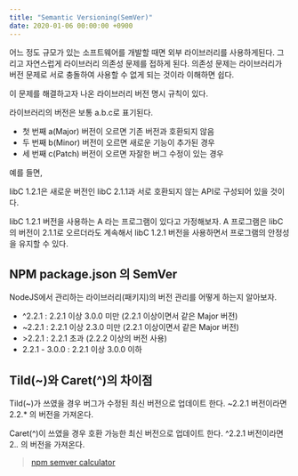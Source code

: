 ```yaml
---
title: "Semantic Versioning(SemVer)"
date: 2020-01-06 00:00:00 +0900
---
```

어느 정도 규모가 있는 소프트웨어를 개발할 때면 외부 라이브러리를 사용하게된다. 그리고 자연스럽게 라이브러리 의존성 문제를 접하게 된다. 의존성 문제는 라이브러리가 버전 문제로 서로 충돌하여 사용할 수 없게 되는 것이라 이해하면 쉽다.

이 문제를 해결하고자 나온 라이브러리 버전 명시 규칙이 있다.

라이브러리의 버전은 보통 a.b.c로 표기된다.

* 첫 번째 a(Major) 버전이 오르면 기존 버전과 호환되지 않음
* 두 번째 b(Minor) 버전이 오르면 새로운 기능이 추가된 경우
* 세 번째 c(Patch) 버전이 오르면 자잘한 버그 수정이 있는 경우

예를 들면,

libC 1.2.1은 새로운 버전인 libC 2.1.1과 서로 호환되지 않는 API로 구성되어 있을 것이다.

libC 1.2.1 버전을 사용하는 A 라는 프로그램이 있다고 가정해보자.
A 프로그램은 libC의 버전이 2.1.1로 오르더라도 계속해서 libC 1.2.1 버전을 사용하면서 프로그램의 안정성을 유지할 수 있다.

## NPM package.json 의 SemVer
NodeJS에서 관리하는 라이브러리(패키지)의 버전 관리를 어떻게 하는지 알아보자.

* ^2.2.1 : 2.2.1 이상 3.0.0 미만 (2.2.1 이상이면서 같은 Major 버전)
* ~2.2.1 : 2.2.1 이상 2.3.0 미만 (2.2.1 이상이면서 같은 Major 버전)
* \>2.2.1 : 2.2.1 초과 (2.2.2 이상의 버전 사용)
* 2.2.1 - 3.0.0 : 2.2.1 이상 3.0.0 이하

## Tild(~)와 Caret(^)의 차이점
Tild(~)가 쓰였을 경우 버그가 수정된 최신 버전으로 업데이트 한다.
~2.2.1 버전이라면 2.2.* 의 버전을 가져온다.

Caret(^)이 쓰였을 경우 호환 가능한 최신 버전으로 업데이트 한다.
^2.2.1 버전이라면 2.*.* 의 버전을 가져온다.

> [npm semver calculator](https://semver.npmjs.com/)